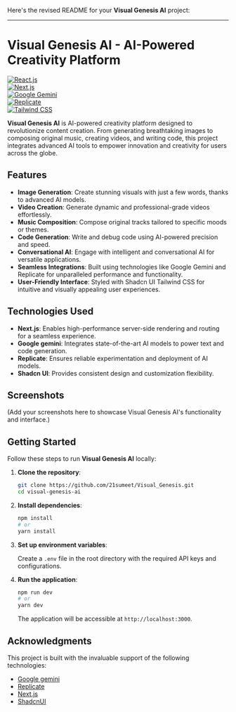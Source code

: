 Here's the revised README for your **Visual Genesis AI** project:  

---

# Visual Genesis AI - AI-Powered Creativity Platform  

[![React.js](https://img.shields.io/badge/React.js-v18.2.0-blue.svg)](https://reactjs.org/)  
[![Next.js](https://img.shields.io/badge/Next.js-v13.4.12-blueviolet.svg)](https://nextjs.org/)  
[![Google Gemini](https://img.shields.io/badge/Google%20Gemini-API-blue.svg)](https://gemini.google.com/)  
[![Replicate](https://img.shields.io/badge/Replicate-v0.12.3-orange.svg)](https://replicate.ai/)  
[![Tailwind CSS](https://img.shields.io/badge/Tailwind%20CSS-v3.3.3-blue.svg)](https://tailwindcss.com/)  
  

**Visual Genesis AI** is AI-powered creativity platform designed to revolutionize content creation. From generating breathtaking images to composing original music, creating videos, and writing code, this project integrates advanced AI tools to empower innovation and creativity for users across the globe.  

## Features  

- **Image Generation**: Create stunning visuals with just a few words, thanks to advanced AI models.  
- **Video Creation**: Generate dynamic and professional-grade videos effortlessly.  
- **Music Composition**: Compose original tracks tailored to specific moods or themes.  
- **Code Generation**: Write and debug code using AI-powered precision and speed.  
- **Conversational AI**: Engage with intelligent and conversational AI for versatile applications.  
- **Seamless Integrations**: Built using technologies like Google Gemini and Replicate for unparalleled performance and functionality.  
- **User-Friendly Interface**: Styled with  Shadcn UI Tailwind CSS for intuitive and visually appealing user experiences.  

## Technologies Used  

- **Next.js**: Enables high-performance server-side rendering and routing for a seamless experience.  
- **Google gemini**: Integrates state-of-the-art AI models to power text and code generation.  
- **Replicate**: Ensures reliable experimentation and deployment of AI models.  
- **Shadcn UI**: Provides consistent design and customization flexibility.  
  

## Screenshots  

(Add your screenshots here to showcase Visual Genesis AI's functionality and interface.)  

## Getting Started  

Follow these steps to run **Visual Genesis AI** locally:  

1. **Clone the repository**:  

   ```bash  
   git clone https://github.com/21sumeet/Visual_Genesis.git 
   cd visual-genesis-ai  
   ```  

2. **Install dependencies**:  

   ```bash  
   npm install  
   # or  
   yarn install  
   ```  

3. **Set up environment variables**:  

   Create a `.env` file in the root directory with the required API keys and configurations. 

4. **Run the application**:  

   ```bash  
   npm run dev  
   # or  
   yarn dev  
   ```  

   The application will be accessible at `http://localhost:3000`.  
 

## Acknowledgments  

This project is built with the invaluable support of the following technologies:  
- [Google gemini]((https://gemini.google.com/))  
- [Replicate](https://replicate.ai/)  
- [Next.js](https://nextjs.org/)  
- [ShadcnUI](https://ui.shadcn.com/)  
 

